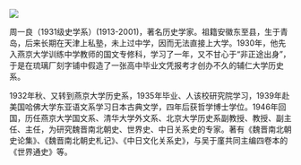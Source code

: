 ![](https://s2.loli.net/2022/08/14/vmz2ZuOiebds63g.jpg)

周一良（1931级史学系）(1913-2001)，著名历史学家。祖籍安徽东至县，生于青岛，后来长期在天津上私塾，未上过中学，因而无法直接上大学。1930年，他先入燕京大学训练中学教师的国文专修科，学习了一年，又不甘心于“非正途出身”，于是在琉璃厂刻字铺中假造了一张高中毕业文凭报考才创办不久的辅仁大学历史系。

1932年秋、又转到燕京大学历史系，1935年毕业、人该校研究院学习，1939年赴美国哈佛大学东亚语文系学习日本古典文学，四年后获哲学博士学位。1946年回国，历任燕京大学国文系、清华大学外文系、北京大学历史系副教授、教授、副主任、主任，为研究魏晋南北朝史、世界史、中日关系史的专家。著有《魏晋南北朝史论集》、《魏晋南北朝史札记》、《中日文化关系史》，与吴于廑共同主编四卷本的《世界通史》等。